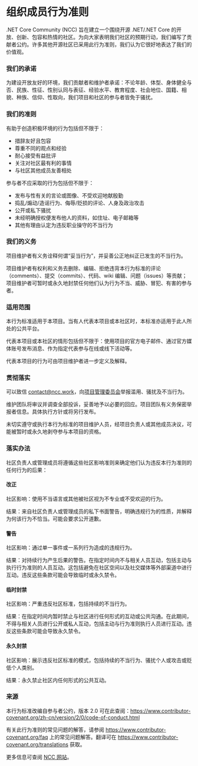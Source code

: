 # 组织成员行为准则

.NET Core Community (NCC) 旨在建立一个围绕开源 .NET/.NET Core 的开放、创新、包容和热情的社区。为向大家表明我们社区的预期行动，我们编写了贡献者公约。许多其他开源社区已采用此行为准则，我们认为它很好地表达了我们的价值观。

### 我们的承诺

为建设开放友好的环境，我们贡献者和维护者承诺：不论年龄、体型、身体健全与否、民族、性征、性别认同与表征、经验水平、教育程度、社会地位、国籍、相貌、种族、信仰、性取向，我们项目和社区的参与者皆免于骚扰。

### 我们的准则

有助于创造积极环境的行为包括但不限于：

- 措辞友好且包容
- 尊重不同的观点和经验
- 耐心接受有益批评
- 关注对社区最有利的事情
- 与社区其他成员友善相处

参与者不应采取的行为包括但不限于：

- 发布与性有关的言论或图像、不受欢迎地献殷勤
- 捣乱/煽动/造谣行为、侮辱/贬损的评论、人身及政治攻击
- 公开或私下骚扰
- 未经明确授权便发布他人的资料，如住址、电子邮箱等
- 其他有理由认定为违反职业操守的不当行为

### 我们的义务

项目维护者有义务诠释何谓“妥当行为”，并妥善公正地纠正已发生的不当行为。

项目维护者有权利和义务去删除、编辑、拒绝违背本行为标准的评论（comments）、提交（commits）、代码、wiki 编辑、问题（issues）等贡献；项目维护者可暂时或永久地封禁任何他们认为行为不当、威胁、冒犯、有害的参与者。

### 适用范围

本行为标准适用于本项目。当有人代表本项目或本社区时，本标准亦适用于此人所处的公共平台。

代表本项目或本社区的情形包括但不限于：使用项目的官方电子邮件、通过官方媒体账号发布消息、作为指定代表参与在线或线下活动等。

代表本项目的行为可由项目维护者进一步定义及解释。

### 贯彻落实

可以致信 [contact@ncc.work](contact@ncc.work)，向[项目管理委员会](https://ncc.work/people/project-management-committee)举报滥用、骚扰及不当行为。

维护团队将审议并调查全部投诉，妥善地予以必要的回应。项目团队有义务保密举报者信息。具体执行方针或将另行发布。

未切实遵守或执行本行为标准的项目维护人员，经项目负责人或其他成员决议，可能被暂时或永久地剥夺参与本项目的资格。

### 落实办法

社区负责人或管理成员将遵循这些社区影响准则来确定他们认为违反本行为准则的任何行为的后果：

#### 改正

社区影响：使用不当语言或其他被社区视为不专业或不受欢迎的行为。

结果：来自社区负责人或管理成员的私下书面警告，明确违规行为的性质，并解释为何该行为不恰当。可能会要求公开道歉。

#### 警告

社区影响：通过单一事件或一系列行为造成的违规行为。

结果：对持续行为产生后果的警告。在指定时间内不与相关人员互动，包括主动与执行行为准则的人员互动。这包括避免在社区空间以及社交媒体等外部渠道中进行互动。违反这些条款可能会导致临时或永久禁令。

#### 临时封禁

社区影响：严重违反社区标准，包括持续的不当行为。

结果：在指定时间内暂时禁止与社区进行任何形式的互动或公共沟通。在此期间，不得与相关人员进行公开或私人互动，包括主动与行为准则执行人员进行互动。违反这些条款可能会导致永久禁令。

#### 永久封禁

社区影响：展示违反社区标准的模式，包括持续的不当行为、骚扰个人或攻击或贬低个人类别。

结果：永久禁止社区内任何形式的公共互动。

### 来源

本行为标准改编自参与者公约，版本 2.0 可在此查阅：https://www.contributor-covenant.org/zh-cn/version/2/0/code-of-conduct.html

有关此行为准则的常见问题的解答，请参阅 https://www.contributor-covenant.org/faq 上的常见问题解答。翻译可在 https://www.contributor-covenant.org/translations 获取。

更多信息可查阅 [NCC 网站](https://ncc.work/conduct)。